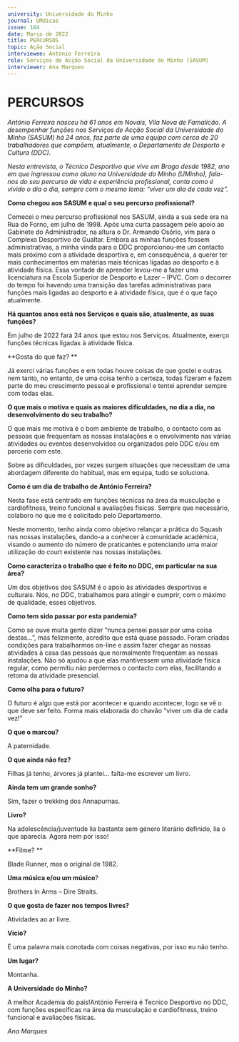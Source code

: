 ```yaml
---
university: Universidade do Minho
journal: UMdicas 
issue: 184
date: Março de 2022
title: PERCURSOS
topic: Ação Social
interviewee: António Ferreira
role: Serviços de Acção Social da Universidade do Minho (SASUM)
interviewer: Ana Marques
---
```



# PERCURSOS

*António Ferreira nasceu há 61 anos em Novais, Vila Nova de Famalicão. A desempenhar funções nos Serviços de Acção Social da Universidade do Minho (SASUM) há 24 anos, faz parte de uma equipa com cerca de 20 trabalhadores que compõem, atualmente, o Departamento de Desporto e Cultura (DDC).*

*Nesta entrevista, o Técnico Desportivo que vive em Braga desde 1982, ano em que ingressou como aluno na Universidade do Minho (UMinho), fala-nos do seu percurso de vida e experiência profissional, conta como é vivido o dia a dia, sempre com o mesmo lema: “viver um dia de cada vez”.*

**Como chegou aos SASUM e qual o seu percurso profissional?**

Comecei o meu percurso profissional nos SASUM, ainda a sua sede era na Rua do Forno, em julho de 1998. Após uma curta passagem pelo apoio ao Gabinete do Administrador, na altura o Dr. Armando Osório, vim para o Complexo Desportivo de Gualtar. Embora as minhas funções fossem administrativas, a minha vinda para o DDC proporcionou-me um contacto mais próximo com a atividade desportiva e, em consequência, a querer ter mais conhecimentos em matérias mais técnicas ligadas ao desporto e à atividade física. Essa vontade de aprender levou-me a fazer uma licenciatura na Escola Superior de Desporto e Lazer – IPVC. Com o decorrer do tempo foi havendo uma transição das tarefas administrativas para funções mais ligadas ao desporto e à atividade física, que é o que faço atualmente.

**Há quantos anos está nos Serviços e quais são, atualmente, as suas funções?**

Em julho de 2022 fará 24 anos que estou nos Serviços. Atualmente, exerço funções técnicas ligadas à atividade física.

**Gosta do que faz? **

Já exerci várias funções e em todas houve coisas de que gostei e outras nem tanto, no entanto, de uma coisa tenho a certeza, todas fizeram e fazem parte do meu crescimento pessoal e profissional e tentei aprender sempre com todas elas.

**O que mais o motiva e quais as maiores dificuldades, no dia a dia, no desenvolvimento do seu trabalho?**

O que mais me motiva é o bom ambiente de trabalho, o contacto com as pessoas que frequentam as nossas instalações e o envolvimento nas várias atividades ou eventos desenvolvidos ou organizados pelo DDC e/ou em parceria com este.

Sobre as dificuldades, por vezes surgem situações que necessitam de uma abordagem diferente do habitual, mas em equipa, tudo se soluciona.

**Como é um dia de trabalho de António Ferreira?**

Nesta fase está centrado em funções técnicas na área da musculação e cardiofitness, treino funcional e avaliações físicas. Sempre que necessário, colaboro no que me é solicitado pelo Departamento.

Neste momento, tenho ainda como objetivo relançar a prática do Squash nas nossas instalações, dando-a a conhecer à comunidade académica, visando o aumento do número de praticantes e potenciando uma maior utilização do court existente nas nossas instalações.

**Como caracteriza o trabalho que é feito no DDC, em particular na sua área?**


Um dos objetivos dos SASUM é o apoio às atividades desportivas e culturais. Nós, no DDC, trabalhamos para atingir e cumprir, com o máximo de qualidade, esses objetivos.

**Como tem sido passar por esta pandemia?** 


Como se ouve muita gente dizer “nunca pensei passar por uma coisa destas…”, mas felizmente, acredito que está quase passado. Foram criadas condições para trabalharmos on-line e assim fazer chegar as nossas atividades à casa das pessoas que normalmente frequentam as nossas instalações. Não só ajudou a que elas mantivessem uma atividade física regular, como permitiu não perdermos o contacto com elas, facilitando a retoma da atividade presencial.

**Como olha para o futuro?** 


O futuro é algo que está por acontecer e quando acontecer, logo se vê o que deve ser feito. Forma mais elaborada do chavão “viver um dia de cada vez!”

**O que o marcou?** 

A paternidade.

**O que ainda não fez?** 


Filhas já tenho, árvores já plantei… falta-me escrever um livro.

**Ainda tem um grande sonho?** 


Sim, fazer o trekking dos Annapurnas.

**Livro?** 


Na adolescência/juventude lia bastante sem género literário definido, lia o que aparecia. Agora nem por isso!

**Filme? **


Blade Runner, mas o original de 1982.

**Uma música e/ou um músico**? 


Brothers In Arms – Dire Straits.

**O que gosta de fazer nos tempos livres?** 

Atividades ao ar livre. 

**Vício?** 


É uma palavra mais conotada com coisas negativas, por isso eu não tenho.

**Um lugar?** 


Montanha.

**A Universidade do Minho?** 


A melhor Academia do país!António Ferreira é Tecnico Desportivo no DDC, com funções específicas na área da musculação e cardiofitness, treino funcional e avaliações físicas.

*Ana Marques*